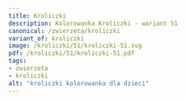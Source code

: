 ```yaml
---
title: Kroliczki
description: Kolorowanka Kroliczki - wariant 51
canonical: /zwierzeta/kroliczki
variant_of: kroliczki
image: /kroliczki/51/kroliczki-51.svg
pdf: /kroliczki/51/kroliczki-51.pdf
tags:
- zwierzeta
- kroliczki
alt: "kroliczki kolorowanka dla dzieci"
---
```

